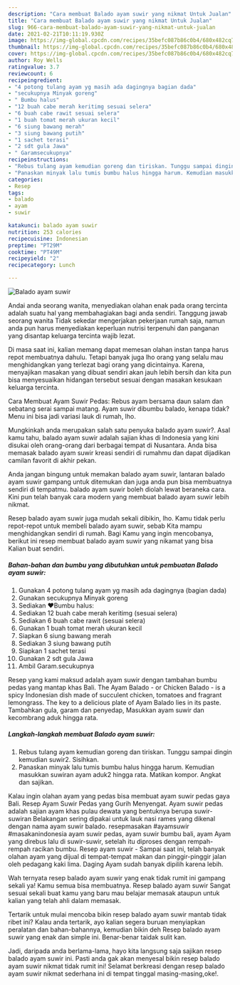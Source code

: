 ```yaml
---
description: "Cara membuat Balado ayam suwir yang nikmat Untuk Jualan"
title: "Cara membuat Balado ayam suwir yang nikmat Untuk Jualan"
slug: 966-cara-membuat-balado-ayam-suwir-yang-nikmat-untuk-jualan
date: 2021-02-21T10:11:19.930Z
image: https://img-global.cpcdn.com/recipes/35befc087b86c0b4/680x482cq70/balado-ayam-suwir-foto-resep-utama.jpg
thumbnail: https://img-global.cpcdn.com/recipes/35befc087b86c0b4/680x482cq70/balado-ayam-suwir-foto-resep-utama.jpg
cover: https://img-global.cpcdn.com/recipes/35befc087b86c0b4/680x482cq70/balado-ayam-suwir-foto-resep-utama.jpg
author: Roy Wells
ratingvalue: 3.7
reviewcount: 6
recipeingredient:
- "4 potong tulang ayam yg masih ada dagingnya bagian dada"
- "secukupnya Minyak goreng"
- " Bumbu halus"
- "12 buah cabe merah keritimg sesuai selera"
- "6 buah cabe rawit sesuai selera"
- "1 buah tomat merah ukuran kecil"
- "6 siung bawang merah"
- "3 siung bawang putih"
- "1 sachet terasi"
- "2 sdt gula Jawa"
- " Garamsecukupnya"
recipeinstructions:
- "Rebus tulang ayam kemudian goreng dan tiriskan. Tunggu sampai dingin kemudian suwir2. Sisihkan."
- "Panaskan minyak lalu tumis bumbu halus hingga harum. Kemudian masukkan suwiran ayam aduk2 hingga rata. Matikan kompor. Angkat dan sajikan."
categories:
- Resep
tags:
- balado
- ayam
- suwir

katakunci: balado ayam suwir 
nutrition: 253 calories
recipecuisine: Indonesian
preptime: "PT29M"
cooktime: "PT49M"
recipeyield: "2"
recipecategory: Lunch

---
```



![Balado ayam suwir](https://img-global.cpcdn.com/recipes/35befc087b86c0b4/680x482cq70/balado-ayam-suwir-foto-resep-utama.jpg)

Andai anda seorang wanita, menyediakan olahan enak pada orang tercinta adalah suatu hal yang membahagiakan bagi anda sendiri. Tanggung jawab seorang  wanita Tidak sekedar mengerjakan pekerjaan rumah saja, namun anda pun harus menyediakan keperluan nutrisi terpenuhi dan panganan yang disantap keluarga tercinta wajib lezat.

Di masa  saat ini, kalian memang dapat memesan olahan instan tanpa harus repot membuatnya dahulu. Tetapi banyak juga lho orang yang selalu mau menghidangkan yang terlezat bagi orang yang dicintainya. Karena, menyajikan masakan yang dibuat sendiri akan jauh lebih bersih dan kita pun bisa menyesuaikan hidangan tersebut sesuai dengan masakan kesukaan keluarga tercinta. 

Cara Membuat Ayam Suwir Pedas: Rebus ayam bersama daun salam dan sebatang serai sampai matang. Ayam suwir dibumbu balado, kenapa tidak? Menu ini bisa jadi variasi lauk di rumah, lho.

Mungkinkah anda merupakan salah satu penyuka balado ayam suwir?. Asal kamu tahu, balado ayam suwir adalah sajian khas di Indonesia yang kini disukai oleh orang-orang dari berbagai tempat di Nusantara. Anda bisa memasak balado ayam suwir kreasi sendiri di rumahmu dan dapat dijadikan camilan favorit di akhir pekan.

Anda jangan bingung untuk memakan balado ayam suwir, lantaran balado ayam suwir gampang untuk ditemukan dan juga anda pun bisa membuatnya sendiri di tempatmu. balado ayam suwir boleh diolah lewat beraneka cara. Kini pun telah banyak cara modern yang membuat balado ayam suwir lebih nikmat.

Resep balado ayam suwir juga mudah sekali dibikin, lho. Kamu tidak perlu repot-repot untuk membeli balado ayam suwir, sebab Kita mampu menghidangkan sendiri di rumah. Bagi Kamu yang ingin mencobanya, berikut ini resep membuat balado ayam suwir yang nikamat yang bisa Kalian buat sendiri.

<!--inarticleads1-->

##### Bahan-bahan dan bumbu yang dibutuhkan untuk pembuatan Balado ayam suwir:

1. Gunakan 4 potong tulang ayam yg masih ada dagingnya (bagian dada)
1. Gunakan secukupnya Minyak goreng
1. Sediakan  ❤️Bumbu halus:
1. Sediakan 12 buah cabe merah keritimg (sesuai selera)
1. Sediakan 6 buah cabe rawit (sesuai selera)
1. Gunakan 1 buah tomat merah ukuran kecil
1. Siapkan 6 siung bawang merah
1. Sediakan 3 siung bawang putih
1. Siapkan 1 sachet terasi
1. Gunakan 2 sdt gula Jawa
1. Ambil  Garam.secukupnya


Resep yang kami maksud adalah ayam suwir dengan tambahan bumbu pedas yang mantap khas Bali. The Ayam Balado - or Chicken Balado - is a spicy Indonesian dish made of succulent chicken, tomatoes and fragrant lemongrass. The key to a delicious plate of Ayam Balado lies in its paste. Tambahkan gula, garam dan penyedap, Masukkan ayam suwir dan kecombrang aduk hingga rata. 

<!--inarticleads2-->

##### Langkah-langkah membuat Balado ayam suwir:

1. Rebus tulang ayam kemudian goreng dan tiriskan. Tunggu sampai dingin kemudian suwir2. Sisihkan.
1. Panaskan minyak lalu tumis bumbu halus hingga harum. Kemudian masukkan suwiran ayam aduk2 hingga rata. Matikan kompor. Angkat dan sajikan.


Kalau ingin olahan ayam yang pedas bisa membuat ayam suwir pedas gaya Bali. Resep Ayam Suwir Pedas yang Gurih Menyengat. Ayam suwir pedas adalah sajian ayam khas pulau dewata yang bentuknya berupa suwir-suwiran Belakangan sering dipakai untuk lauk nasi rames yang dikenal dengan nama ayam suwir balado. resepmasakan #ayamsuwir #masakanindonesia ayam suwir pedas, ayam suwir bumbu bali, ayam Ayam yang direbus lalu di suwir-suwir, setelah itu diproses dengan rempah-rempah racikan bumbu. Resep ayam suwir - Sampai saat ini, telah banyak olahan ayam yang dijual di tempat-tempat makan dan pinggir-pinggir jalan oleh pedagang kaki lima. Daging Ayam sudah banyak dipilih karena lebih. 

Wah ternyata resep balado ayam suwir yang enak tidak rumit ini gampang sekali ya! Kamu semua bisa membuatnya. Resep balado ayam suwir Sangat sesuai sekali buat kamu yang baru mau belajar memasak ataupun untuk kalian yang telah ahli dalam memasak.

Tertarik untuk mulai mencoba bikin resep balado ayam suwir mantab tidak ribet ini? Kalau anda tertarik, ayo kalian segera buruan menyiapkan peralatan dan bahan-bahannya, kemudian bikin deh Resep balado ayam suwir yang enak dan simple ini. Benar-benar taidak sulit kan. 

Jadi, daripada anda berlama-lama, hayo kita langsung saja sajikan resep balado ayam suwir ini. Pasti anda gak akan menyesal bikin resep balado ayam suwir nikmat tidak rumit ini! Selamat berkreasi dengan resep balado ayam suwir nikmat sederhana ini di tempat tinggal masing-masing,oke!.

